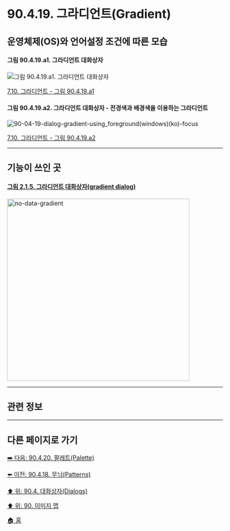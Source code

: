 # 90.4.19. 그라디언트(Gradient)
## 운영체제(OS)와 언어설정 조건에 따른 모습
#### 그림 90.4.19.a1. 그라디언트 대화상자
![그림 90.4.19.a1. 그라디언트 대화상자](https://github.com/wonder13662/gimp/assets/15767104/d1e99d30-8cd8-40b4-bbdf-b91c16439727)

[7.10. 그라디언트 - 그림 90.4.19.a1]()

#### 그림 90.4.19.a2. 그라디언트 대화상자 - 전경색과 배경색을 이용하는 그라디언트
![90-04-19-dialog-gradient-using_foreground(windows)(ko)-focus](https://github.com/wonder13662/gimp/assets/15767104/7ebf3b09-7c0e-4cff-892a-a6b1232adae0)

[7.10. 그라디언트 - 그림 90.4.19.a2]()

***

## 기능이 쓰인 곳
#### [그림 2.1.5. 그라디언트 대화상자(gradient dialog)](https://wonder13662.github.io/gimp/2.10.36_ko/02-01-running-gimp.html#%EA%B7%B8%EB%A6%BC-215-%EA%B7%B8%EB%9D%BC%EB%94%94%EC%96%B8%ED%8A%B8-%EB%8C%80%ED%99%94%EC%83%81%EC%9E%90gradient-dialog)
[<img width="426" alt="no-data-gradient" environment="MacOS:Sonoma 14.2.1 GIMP 2.10.36" src="https://github.com/wonder13662/gimp/assets/15767104/ad0a4680-d117-47f0-90f0-edf3e532020a">](https://wonder13662.github.io/gimp/2.10.36_ko/02-01-running-gimp.html#%EA%B7%B8%EB%A6%BC-215-%EA%B7%B8%EB%9D%BC%EB%94%94%EC%96%B8%ED%8A%B8-%EB%8C%80%ED%99%94%EC%83%81%EC%9E%90gradient-dialog)

***

## 관련 정보

***

## 다른 페이지로 가기

[➡️ 다음: 90.4.20. 팔레트(Palette)](./90-04-20-palette.md)

[⬅️ 이전: 90.4.18. 무늬(Patterns)](./90-04-18-patterns.md)

[⬆️ 위: 90.4. 대화상자(Dialogs)](./90-04-00-dialogs.md)

[⬆️ 위: 90. 이미지 맵](./90-00-image-map.md)

[🏠 홈](./00-home.md)
